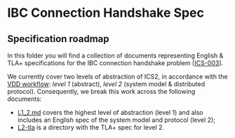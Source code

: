# IBC Connection Handshake Spec

## Specification roadmap

In this folder you will find a collection of documents representing English & TLA+ specifications for the IBC connection handshake problem [[ICS-003](https://github.com/cosmos/ibc/tree/master/spec/core/ics-003-connection-semantics)].

We currently cover two levels of abstraction of ICS2, in accordance with the [VDD workflow](https://github.com/informalsystems/VDD/blob/master/guide/guide.md): _level 1_ (abstract), _level 2_ (system model & distributed protocol).
Consequently, we break this work across the following documents:

- [L1_2.md](./L1_2.md) covers the highest level of abstraction (level 1) and also includes an English spec of the system model and protocol (level 2);
- [L2-tla](./L2-tla/) is a directory with the TLA+ spec for level 2.
